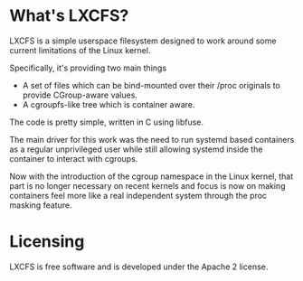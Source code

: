 # What's LXCFS?

LXCFS is a simple userspace filesystem designed to work around some current limitations of the Linux kernel.

Specifically, it's providing two main things

 * A set of files which can be bind-mounted over their /proc originals
   to provide CGroup-aware values.
 * A cgroupfs-like tree which is container aware.

The code is pretty simple, written in C using libfuse.

The main driver for this work was the need to run systemd based containers as a regular unprivileged user
while still allowing systemd inside the container to interact with cgroups.

Now with the introduction of the cgroup namespace in the Linux kernel, that part is no longer necessary
on recent kernels and focus is now on making containers feel more like a real independent system through
the proc masking feature.

# Licensing

LXCFS is free software and is developed under the Apache 2 license.
